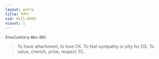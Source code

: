 ```yaml
---
layout: entry
title: གཅེས་
vid: Hill:0465
vcount: 1
---
```

`Involuntary` `Abs-Obl`
> To have attachment, to love CK\.
 To feel sympathy or pity for DS\.
To value, cherish, prize, respect TC\.

